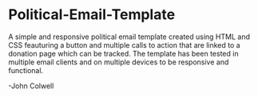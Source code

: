 # Political-Email-Template

A simple and responsive political email template created using HTML and CSS feauturing a button and multiple calls to action that are linked to a donation page which can be tracked. The template has been tested in multiple email clients and on multiple devices to be responsive and functional. 

-John Colwell
